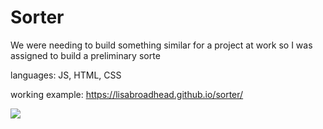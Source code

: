 # Sorter
We were needing to build something similar for a project at work so I was assigned to build a preliminary sorte

languages: JS, HTML, CSS


working example: https://lisabroadhead.github.io/sorter/

![](https://github.com/lisabroadhead/sorter/blob/main/sorter.png)
